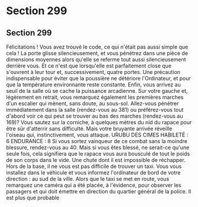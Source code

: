 # Section 299

## Section 299

Félicitations ! Vous avez trouvé le code, ce qui n'était pas aussi
simple que cela ! La porte glisse silencieusement, et vous
pénétrez dans une pièce de dimensions moyennes alors qu'elle se
referme tout aussi silencieusement derrière vous. Et ce n'est que
lorsqu'elle est parfaitement close que s'ouvrent à leur tour et,
successivement, quatre portes. Une précaution indispensable
pour éviter que la poussière ne détériore l'Ordinateur, et pour
que la température environnante reste constante. Enfin, vous
arrivez au seuil de la salle où se cache la puissance arcadienne.
Sur votre gauche et, légèrement en retrait, vous remarquez
également les premières marches d'un escalier qui mènent, sans
doute, au sous-sol. Allez-vous pénétrer immédiatement dans la
salle (rendez-vous au 381) ou préférez-vous tout d'abord voir ce
qui peut se trouver au bas des marches (rendez-vous au 169)?
Vous sautez sur la corniche, à quelques mètres du nid du rapace
pour être sûr d'atterrir sans difficulté. Mais votre bruyante
arrivée réveille l'oiseau qui, instinctivement, vous attaque.
URUBU DES CIMES HABILETÉ : 6 ENDURANCE : 8
Si vous sortez vainqueur de ce combat sans la moindre blessure,
rendez-vous au 40. Mais si vous êtes blessé, ne serait-ce qu'une
seule fois, cela signifiera que le rapace vous aura bousculé de tout
le poids de son corps dans le vide. Une chute dont il est
impossible de réchapper.
Hors de la base, il ne vous est pas difficile de trouver un taxi.
Vous vous installez dans le véhicule et vous informez l'ordinateur
de bord de votre direction : au sud de la ville. Alors que le taxi se
met en route, vous remarquez une caméra qui a été placée, à
l'évidence, pour observer les passagers et qui doit émettre en
direction du quartier général de la police. Il est plus que probable
